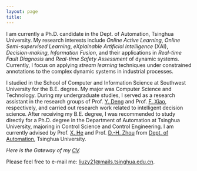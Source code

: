```yaml
---
layout: page
title:
---
```


I am currently a Ph.D. candidate in the Dept. of Automation, Tsinghua University. My research interests include *Online Active Learning*, *Online Semi-supervised Learning*, *eXplainable Artificial Intelligence* (XAI), *Decision-making*, *Information Fusion*, and their applications in *Real-time Fault Diagnosis* and *Real-time Safety Assessment* of dynamic systems. Currently, I focus on applying *stream learning* techniques under constrained annotations to the complex dynamic systems in industrial processes.

I studied in the School of Computer and Information Science at Southwest University for the B.E. degree. My major was Computer Science and Technology. During my undergraduate studies, I served as a research assistant in the research groups of Prof. [Y. Deng][1] and Prof. [F. Xiao][2], respectively, and carried out research work related to intelligent decision science. After receiving my B.E. degree, I was recommended to study directly for a Ph.D. degree in the Department of Automation at Tsinghua University, majoring in Control Science and Control Engineering. I am currently advised by Prof. [X. He][3] and Prof. [D.-H. Zhou][4] from [Dept. of Automation][5], Tsinghua University.

*Here is the Gateway of my [CV][6].*

Please feel free to e-mail me: liuzy21@mails.tsinghua.edu.cn.

[1]:	https://scholar.google.com/citations?user=Zuhod6sAAAAJ&hl=zh-CN&oi=ao
[2]:	http://www.cse.cqu.edu.cn/info/2095/5902.htm
[3]:	https://www.au.tsinghua.edu.cn/info/1092/1527.htm
[4]:	https://www.au.tsinghua.edu.cn/info/1110/1582.htm
[5]:	https://www.au.tsinghua.edu.cn/index.htm
[6]:    https://github.com/Samlzy/pics/raw/Samlzy-patch-1/CV_official.pdf